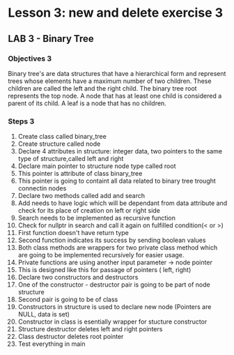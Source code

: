 # Lesson 3: new and delete exercise 3

## LAB 3 - Binary Tree

### Objectives 3

Binary tree's are data structures that have a hierarchical form and represent trees whose elements have a maximum number of two children. These children are called the left and the right child. The binary tree root represents the top node. A node that has at least one child is considered a parent of its child. A leaf is a node that has no children.

### Steps 3

1. Create class called binary_tree
1. Create structure called node
1. Declare 4 attributes in structure: integer data, two pointers to the same type of structure,called left and right
1. Declare main pointer to structure node type called root
1. This pointer is attribute of class binary_tree
1. This pointer is going to containt all data related to binary tree trought connectin nodes
1. Declare two methods called add and search
1. Add needs to have logic which will be dependant from data attribute and check for its place of creation on left or right side
1. Search needs to be implemented as recursive function
1. Check for nullptr in search and call it again on fulfilled condition(< or >)
1. First function doesn't have return type
1. Second function indicates its success by sending boolean values
1. Both class methods are wrappers for two private class method which are going to be implemented recursively for easier usage. 
1. Private functions are using another input parameter -> node pointer
1. This is designed like this for passage of pointers ( left, right)
1. Declare two constructors and destructors
1. One of the constructor - destructor pair is going to be part of node structure 
1. Second pair is going to be of class
1. Constructors in structure is used to declare new node (Pointers are NULL, data is set)
1. Constructor in class is esentially wrapper for stucture constructor
1. Structure destructor deletes left and right pointers
1. Class destructor deletes root pointer
1. Test everything in main
